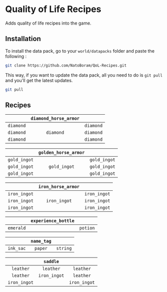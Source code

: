 # Quality of Life Recipes

Adds quality of life recipes into the game.

## Installation

To install the data pack, go to your `world/datapacks` folder and paste the following :

```bash
git clone https://github.com/NatoBoram/QoL-Recipes.git
```

This way, if you want to update the data pack, all you need to do is `git pull` and you'll get the latest updates.

```bash
git pull
```

## Recipes

|           | `diamond_horse_armor` |           |
| :-------: | :-------------------: | :-------: |
| `diamond` |                       | `diamond` |
| `diamond` |       `diamond`       | `diamond` |
| `diamond` |                       | `diamond` |

|              | `golden_horse_armor` |              |
| :----------: | :------------------: | :----------: |
| `gold_ingot` |                      | `gold_ingot` |
| `gold_ingot` |     `gold_ingot`     | `gold_ingot` |
| `gold_ingot` |                      | `gold_ingot` |

|              | `iron_horse_armor` |              |
| :----------: | :----------------: | :----------: |
| `iron_ingot` |                    | `iron_ingot` |
| `iron_ingot` |    `iron_ingot`    | `iron_ingot` |
| `iron_ingot` |                    | `iron_ingot` |

|           | `experience_bottle` |          |
| :-------: | :-----------------: | :------: |
| `emerald` |                     | `potion` |

|           | `name_tag` |          |
| :-------: | :--------: | :------: |
| `ink_sac` |  `paper`   | `string` |

|              |   `saddle`   |              |
| :----------: | :----------: | :----------: |
|  `leather`   |  `leather`   |  `leather`   |
|  `leather`   | `iron_ingot` |  `leather`   |
| `iron_ingot` |              | `iron_ingot` |
